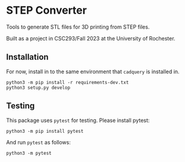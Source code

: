 # STEP Converter

Tools to generate STL files for 3D printing from STEP files.

Built as a project in CSC293/Fall 2023 at the University of Rochester.

## Installation

For now, install in to the same environment that `cadquery` is installed in.

```
python3 -m pip install -r requirements-dev.txt
python3 setup.py develop
```

## Testing

This package uses `pytest` for testing. Please install pytest:

```
python3 -m pip install pytest
```

And run `pytest` as follows:

```
python3 -m pytest
```
